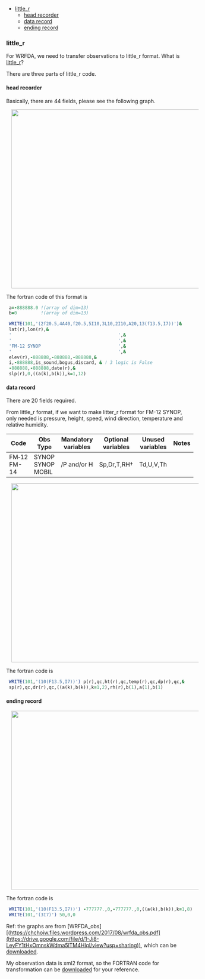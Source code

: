 
<!-- @import "[TOC]" {cmd="toc" depthFrom=1 depthTo=6 orderedList=false} -->

<!-- code_chunk_output -->

* [little_r](#little_r)
	* [head recorder](#head-recorder)
	* [data record](#data-record)
	* [ending record](#ending-record)

<!-- /code_chunk_output -->

### little_r
For WRFDA, we need to transfer observations to little_r format. What is [little_r](http://www2.mmm.ucar.edu/wrf/users/wrfda/OnlineTutorial/Help/littler.html)?



There are three parts of little_r code.







#### head recorder

Basically, there are 44 fields, please see the following graph.



<div class="separator" style="clear: both; text-align: center;"><a href="https://3.bp.blogspot.com/-VVJt_zSO2Ms/XMFbpSCfB7I/AAAAAAAAAAo/xSzeZNyx3W4AGnEb_Uo1_OoYaO_xCI8mgCPcBGAYYCw/s1600/wrfda_obs_22.jpg" imageanchor="1" style="margin-left: 1em; margin-right: 1em;"><img border="0" src="https://3.bp.blogspot.com/-VVJt_zSO2Ms/XMFbpSCfB7I/AAAAAAAAAAo/xSzeZNyx3W4AGnEb_Uo1_OoYaO_xCI8mgCPcBGAYYCw/s640/wrfda_obs_22.jpg" width="640" height="480" data-original-width="1600" data-original-height="1200" /></a></div>











The fortran code of this format is
```fortran
 a=-888888.0 !(array of dim=13)
 b=0         !(array of dim=13)

 WRITE(101,'(2f20.5,4A40,f20.5,5I10,3L10,2I10,A20,13(f13.5,I7))')&
 lat(r),lon(r),&
 '                                        ',&
 '                                        ',&
 'FM-12 SYNOP                             ',&
 '                                        ',&
 elev(r),-888888,-888888,-888888,&
 i,-888888,is_sound,bogus,discard, & ! 3 logic is False
 -888888,-888888,date(r),& 
 slp(r),0,((a(k),b(k)),k=1,12)
```



#### data record




There are 20 fields required. 


From little_r format, if we want to make litter_r format for FM-12 SYNOP, only needed is pressure, height, speed, wind direction, temperature and relative humidity.




| Code       | Obs Type          | Mandatory variables | Optional variables | Unused variables | Notes | 
|------------|-------------------|---------------------|--------------------|------------------|-------| 
| FM‑12<br>FM-14 | SYNOP<br>SYNOP MOBIL | /P and/or H         | Sp,Dr,T,RH†        | Td,U,V,Th        |       | 






<div class="separator" style="clear: both; text-align: center;"><a href="https://4.bp.blogspot.com/-0RU9X3ryPbQ/XMFbpSaUMYI/AAAAAAAAAA0/hYk5v5CPQnE0FRmXahHhOnBDbRIpe1iZgCPcBGAYYCw/s1600/wrfda_obs_24.jpg" imageanchor="1" style="margin-left: 1em; margin-right: 1em;"><img border="0" src="https://4.bp.blogspot.com/-0RU9X3ryPbQ/XMFbpSaUMYI/AAAAAAAAAA0/hYk5v5CPQnE0FRmXahHhOnBDbRIpe1iZgCPcBGAYYCw/s640/wrfda_obs_24.jpg" width="640" height="480" data-original-width="1600" data-original-height="1200" /></a></div>







The fortran code is
```fortran
 WRITE(101,'(10(F13.5,I7))') p(r),qc,ht(r),qc,temp(r),qc,dp(r),qc,&
 sp(r),qc,dr(r),qc,((a(k),b(k)),k=1,2),rh(r),b(1),a(1),b(1)
```


















#### ending record









<div class="separator" style="clear: both; text-align: center;"><a href="https://4.bp.blogspot.com/-OlMRskoYH_0/XMFbpVrR6hI/AAAAAAAAAA0/sQ_7ZocKVk4KB-gAcRRazgVshGPxAj4TACPcBGAYYCw/s1600/wrfda_obs_25.jpg" imageanchor="1" style="margin-left: 1em; margin-right: 1em;"><img border="0" src="https://4.bp.blogspot.com/-OlMRskoYH_0/XMFbpVrR6hI/AAAAAAAAAA0/sQ_7ZocKVk4KB-gAcRRazgVshGPxAj4TACPcBGAYYCw/s640/wrfda_obs_25.jpg" width="640" height="480" data-original-width="1600" data-original-height="1200" /></a></div>






The fortran code is
```fortran
 WRITE(101,'(10(F13.5,I7))') -777777.,0,-777777.,0,((a(k),b(k)),k=1,8)
 WRITE(101,'(3I7)') 50,0,0
```

Ref: the graphs are from [WRFDA_obs][(https://chchoiw.files.wordpress.com/2017/08/wrfda_obs.pdf](https://drive.google.com/file/d/1-Ji8-LeyFY1tHxOmnskWdma5lTM4Hlql/view?usp=sharing)), which can be [downloaded](http://www2.mmm.ucar.edu/wrf/users/wrfda/Tutorials/2017_July/docs/WRFDA_obs.pdf).







My observation data is xml2 format, so the FORTRAN code for transformation can be [downloaded](https://www.dropbox.com/s/73pnb5kv1w9bh9s/awp2wrf.f90?dl=0) for your reference.










